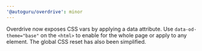 ```yaml
---
'@autoguru/overdrive': minor
---
```


Overdrive now exposes CSS vars by applying a data attribute. Use
`data-od-theme="base"` on the `<html>` to enable for the whole page or apply to
any element. The global CSS reset has also been simplified.
